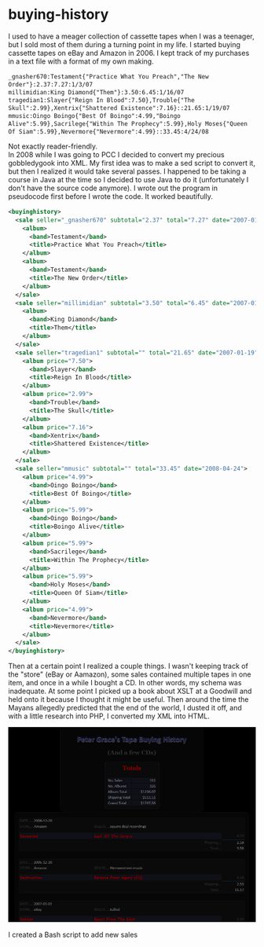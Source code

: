 # buying-history
I used to have a meager collection of cassette tapes when I was a teenager, but I sold most of them during a turning point in my life. 
I started buying cassette tapes on eBay and Amazon in 2006. I kept track of my purchases in a text file with a format of my own making.
```
_gnasher670:Testament{"Practice What You Preach","The New Order"}:2.37:7.27:1/3/07
millimidian:King Diamond{"Them"}:3.50:6.45:1/16/07
tragedian1:Slayer{"Reign In Blood":7.50},Trouble{"The Skull":2.99},Xentrix{"Shattered Existence":7.16}::21.65:1/19/07
mmusic:Oingo Boingo{"Best Of Boingo":4.99,"Boingo Alive":5.99},Sacrilege{"Within The Prophecy":5.99},Holy Moses{"Queen Of Siam":5.99},Nevermore{"Nevermore":4.99}::33.45:4/24/08
```
Not exactly reader-friendly.  
In 2008 while I was going to PCC I decided to convert my precious gobbledygook into XML. My first idea was to make a sed script to convert it, but then I realized it would take several passes. I happened to be taking a course in Java at the time so I decided to use Java to do it (unfortunately I don't have the source code anymore). I wrote out the program in pseudocode first before I wrote the code. It worked beautifully. 
```xml
<buyinghistory>
  <sale seller="_gnasher670" subtotal="2.37" total="7.27" date="2007-01-03">
    <album>
      <band>Testament</band>
      <title>Practice What You Preach</title>
    </album>
    <album>
      <band>Testament</band>
      <title>The New Order</title>
    </album>
  </sale>
  <sale seller="millimidian" subtotal="3.50" total="6.45" date="2007-01-16">
    <album>
      <band>King Diamond</band>
      <title>Them</title>
    </album>
  </sale>
  <sale seller="tragedian1" subtotal="" total="21.65" date="2007-01-19">
    <album price="7.50">
      <band>Slayer</band>
      <title>Reign In Blood</title>
    </album>
    <album price="2.99">
      <band>Trouble</band>
      <title>The Skull</title>
    </album>
    <album price="7.16">
      <band>Xentrix</band>
      <title>Shattered Existence</title>
    </album>
  </sale>
  <sale seller="mmusic" subtotal="" total="33.45" date="2008-04-24">
    <album price="4.99">
      <band>Oingo Boingo</band>
      <title>Best Of Boingo</title>
    </album>
    <album price="5.99">
      <band>Oingo Boingo</band>
      <title>Boingo Alive</title>
    </album>
    <album price="5.99">
      <band>Sacrilege</band>
      <title>Within The Prophecy</title>
    </album>
    <album price="5.99">
      <band>Holy Moses</band>
      <title>Queen Of Siam</title>
    </album>
    <album price="4.99">
      <band>Nevermore</band>
      <title>Nevermore</title>
    </album>
  </sale>
</buyinghistory>
```
Then at a certain point I realized a couple things. I wasn't keeping track of the "store" (eBay or Aamazon), some sales contained multiple tapes in one item, and once in a while I bought a CD. In other words, my schema was inadequate.
At some point I picked up a book about XSLT at a Goodwill and held onto it because I thought it might be useful. Then around the time the Mayans allegedly predicted that the end of the world, I dusted it off, and with a little research into PHP, I converted my XML into HTML.  

![Peter Grace's Tape Buying History](buyinghistory-scrshot-1.png)

I created a Bash script to add new sales 

